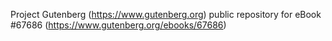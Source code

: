 Project Gutenberg (https://www.gutenberg.org) public repository for eBook #67686 (https://www.gutenberg.org/ebooks/67686)
